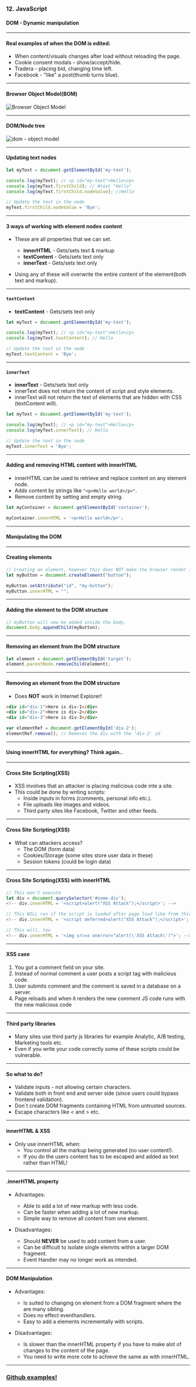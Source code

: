 ### 12. JavaScript
#### DOM - Dynamic manipulation


---

#### Real examples of when the DOM is edited:

* When content/visuals changes after load without reloading the page.
* Cookie consent modals - show/accept/hide.
* Tradera - placing bid, changing time left.
* Facebook - "like" a post(thumb turns blue).


--- 

#### Browser Object Model(BOM)
<img src="/media/javascript-images/javascript-8/bom.png" alt="Browser Object Model">


---

#### DOM/Node tree
<img src="/media/javascript-images/javascript-8/domtree.png" alt="dom - object model">


---

####  Updating text nodes

```JavaScript
let myText = document.getElementById('my-text');

console.log(myText); // <p id="my-text">Hello</p>
console.log(myText.firstChild); // #text "Hello"
console.log(myText.firstChild.nodeValue); //Hello

// Update the text in the node
myText.firstChild.nodeValue = 'Bye';
```


---

####  3 ways of working with element nodes **content**

* These are all properties that we can set.
  * **innerHTML** - Gets/sets text & markup
  * **textContent** - Gets/sets text only
  * **innerText** - Gets/sets text only

* Using any of these will overwrite the entire content of the element(both text and markup).


---

####  ```textContent```

* **textContent** - Gets/sets text only

```JavaScript
let myText = document.getElementById('my-text');

console.log(myText); // <p id="my-text">Hello</p>
console.log(myText.textContent); // Hello

// Update the text in the node
myText.textContent = 'Bye';
```


---

####  ```innerText```

* **innerText** - Gets/sets text only
* innerText does not return the content of script and style elements.
* innerText will not return the text of elements that are hidden with CSS (textContent will).

```JavaScript
let myText = document.getElementById('my-text');

console.log(myText); // <p id="my-text">Hello</p>
console.log(myText.innerText); // Hello

// Update the text in the node
myText.innerText = 'Bye';
```


---

####  Adding and removing HTML content with innerHTML

* innerHTML can be used to retrieve and replace content on any element node.
* Adds content by strings like ```"<p>Hello world</p>"```.
* Remove content by setting and empty string.

```JavaScript
let myContainer = document.getElementById('container');

myContainer.innerHTML = '<p>Hello world</p>';
```


---

#### Manipulating the DOM


---

####  Creating elements

```JavaScript
// Creating an element, however this does NOT make the browser render it.
let myButton = document.createElement("button");

myButton.setAttribute("id", "my-button");
myButton.innerHTML = "";
```


---

####  Adding the element to the DOM structure

```JavaScript
// myButton will now be added inside the body.
document.body.appendChild(myButton);
```


---

####  Removing an element from the DOM structure

```JavaScript
let element = document.getElementById('target');
element.parentNode.removeChild(element);
```


---

####  Removing an element from the DOM structure

* Does **NOT** work in Internet Explorer!

```HTML
<div id="div-1">Here is div-1</div>
<div id="div-2">Here is div-2</div>
<div id="div-3">Here is div-3</div>
```

```JavaScript
var elementRef = document.getElementById('div-2');
elementRef.remove(); // Removes the div with the 'div-2' id
```


---

#### Using innerHTML for everything? Think again..


---

####  Cross Site Scripting(XSS)

* XSS involves that an attacker is placing malicious code inte a site.
* This could be done by writing scripts:
  * Inside inputs in forms (comments, personal info etc.).
  * File uploads like images and videos.
  * Third party sites like Facebook, Twitter and other feeds.


---

####  Cross Site Scripting(XSS)

* What can attackers access?
  * The DOM (form data)
  * Cookies/Storage (some sites store user data in these)
  * Session tokens (could be login data)


---

####  Cross Site Scripting(XSS) with innerHTML

```JavaScript
// This won't execute
let div = document.querySelector('#some-div');
<!-- div.innerHTML = '<script>alert("XSS Attack");</script>'; -->
```

```JavaScript
// This WILL run if the script is loaded after page load like from third party.
<!-- div.innerHTML = '<script deferred>alert("XSS Attack");</script>'; -->

// This will, too
<!-- div.innerHTML = '<img src=x onerror="alert(\'XSS Attack\')">'; -->
```


---
  
#### XSS case

1. You got a comment field on your site.
1. Instead of normal comment a user posts a script tag with malicious code.
1. User submits comment and the comment is saved in a database on a server.
1. Page reloads and when it renders the new comment JS code runs with the new malicious code


---

#### Third party libraries

* Many sites use third party js libraries for example Analytic, A/B testing, Marketing tools etc.
* Even if you write your code correctly some of these scripts could be vulnerable.


---

#### So what to do?

* Validate inputs - not allowing certain characters.
* Validate both in front end and server side (since users could bypass frontend validation).
* Don´t create DOM fragments containing HTML from untrusted sources.
* Escape characters like < and > etc.


---

#### innerHTML & XSS

* Only use innerHTML when:
  * You control all the markup being generated (no user content!).
  * If you do the users content has to be escaped and added as text rather than HTML!


---

#### .innerHTML property

* Advantages:
  * Able to add a lot of new markup with less code.
  * Can be faster when adding a lot of new markup.
  * Simple way to remove all content from one element.
  
* Disadvantages:
  * Should <b>NEVER</b> be used to add content from a user.
  * Can be difficult to isolate single elemnts within a larger DOM fragment.
  * Event Handler may no longer work as intended.


---

#### DOM Manipulation

* Advantages:
  * Is suited to changing on element from a DOM fragment where the are many sibling.
  * Does no effect eventhandlers.
  * Easy to add a elements incrementally with scripts.
  
* Disadvantages:
  * Is slower than the innerHTML property if you have to make alot of changes to the content of the page.
  * You need to write more cote to achieve the same as with innerHTML.
  

---

### <a href="https://github.com/SofthouseVxo/Education" target="_blank">Github examples!</a>